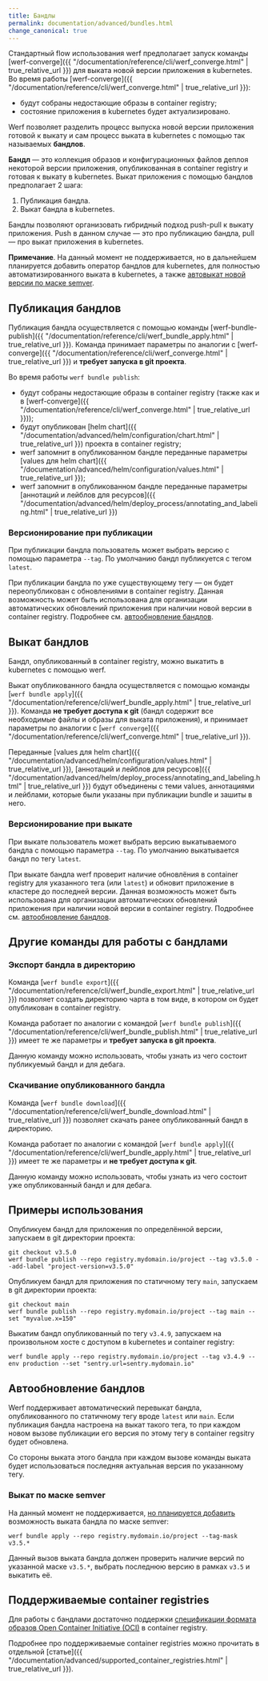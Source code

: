 ```yaml
---
title: Бандлы
permalink: documentation/advanced/bundles.html
change_canonical: true
---
```


Стандартный flow использования werf предполагает запуск команды [werf-converge]({{ "/documentation/reference/cli/werf_converge.html" | true_relative_url }}) для выката новой версии приложения в kubernetes. Во время работы [werf-converge]({{ "/documentation/reference/cli/werf_converge.html" | true_relative_url }}):
 - будут собраны недостающие образы в container registry;
 - состояние приложения в kubernetes будет актуализировано.

Werf позволяет разделить процесс выпуска новой версии приложения готовой к выкату и сам процесс выката в kubernetes с помощью так называемых **бандлов**.

**Бандл** — это коллекция образов и конфигурационных файлов деплоя некоторой версии приложения, опубликованная в container registry и готовая к выкату в kubernetes. Выкат приложения с помощью бандлов предполагает 2 шага:
  1. Публикация бандла.
  2. Выкат бандла в kubernetes.

Бандлы позволяют организовать гибридный подход push-pull к выкату приложения. Push в данном случае — это про публикацию бандла, pull — про выкат приложения в kubernetes.

**Примечание**. На данный момент не поддерживается, но в дальнейшем планируется добавить оператор бандлов для kubernetes, для полностью автоматизированного выката в kubernetes, а также [автовыкат новой версии по маске semver](#выкат-по-маске-semver).

## Публикация бандлов

Публикация бандла осуществляется с помощью команды [werf-bundle-publish]({{ "/documentation/reference/cli/werf_bundle_apply.html" | true_relative_url }}). Команда принимает параметры по аналогии с [werf-converge]({{ "/documentation/reference/cli/werf_converge.html" | true_relative_url }}) и **требует запуска в git проекта**.

Во время работы `werf bundle publish`:
 - будут собраны недостающие образы в container registry (также как и в [werf-converge]({{ "/documentation/reference/cli/werf_converge.html" | true_relative_url }}));
 - будут опубликован [helm chart]({{ "/documentation/advanced/helm/configuration/chart.html" | true_relative_url }}) проекта в container registry;
 - werf запомнит в опубликованном бандле переданные параметры [values для helm chart]({{ "/documentation/advanced/helm/configuration/values.html" | true_relative_url }});
 - werf запомнит в опубликованном бандле переданные параметры [аннотаций и лейблов для ресурсов]({{ "/documentation/advanced/helm/deploy_process/annotating_and_labeling.html" | true_relative_url }})

### Версионирование при публикации

При публикации бандла пользователь может выбрать версию с помощью параметра `--tag`. По умолчанию бандл публикуется с тегом `latest`.

При публикации бандла по уже существующему тегу — он будет переопубликован с обновлениями в container registry. Данная возможность может быть использована для организации автоматических обновлений приложения при наличии новой версии в container registry. Подробнее см. [автообновление бандлов](#автообновление-бандлов).

## Выкат бандлов

Бандл, опубликованный в container registry, можно выкатить в kubernetes с помощью werf.

Выкат опубликованного бандла осуществляется с помощью команды [`werf bundle apply`]({{ "/documentation/reference/cli/werf_bundle_apply.html" | true_relative_url }}). Команда **не требует доступа к git** (бандл содержит все необходимые файлы и образы для выката приложения), и принимает параметры по аналогии с [`werf converge`]({{ "/documentation/reference/cli/werf_converge.html" | true_relative_url }}).

Переданные [values для helm chart]({{ "/documentation/advanced/helm/configuration/values.html" | true_relative_url }}), [аннотаций и лейблов для ресурсов]({{ "/documentation/advanced/helm/deploy_process/annotating_and_labeling.html" | true_relative_url }}) будут объединены с теми values, аннотациями и лейблами, которые были указаны при публикации bundle и зашиты в него.

### Версионирование при выкате

При выкате пользователь может выбрать версию выкатываемого бандла с помощью параметра `--tag`. По умолчанию выкатывается бандл по тегу `latest`.

При выкате бандла werf проверит наличие обновлёния в container registry для указанного тега (или `latest`) и обновит приложение в кластере до последней версии. Данная возможность может быть использована для организации автоматических обновлений приложения при наличии новой версии в container registry. Подробнее см. [автообновление бандлов](#автообновление-бандлов).

## Другие команды для работы с бандлами

### Экспорт бандла в директорию

Команда [`werf bundle export`]({{ "/documentation/reference/cli/werf_bundle_export.html" | true_relative_url }}) позволяет создать директорию чарта в том виде, в котором он будет опубликован в container registry.

Команда работает по аналогии с командой [`werf bundle publish`]({{ "/documentation/reference/cli/werf_bundle_publish.html" | true_relative_url }}) имеет те же параметры и **требует запуска в git проекта**.

Данную команду можно использовать, чтобы узнать из чего состоит публикуемый бандл и для дебага.

### Скачивание опубликованного бандла

Команда [`werf bundle download`]({{ "/documentation/reference/cli/werf_bundle_download.html" | true_relative_url }}) позволяет скачать ранее опубликованный бандл в директорию.

Команда работает по аналогии с командой [`werf bundle apply`]({{ "/documentation/reference/cli/werf_bundle_apply.html" | true_relative_url }}) имеет те же параметры и **не требует доступа к git**.

Данную команду можно использовать, чтобы узнать из чего состоит уже опубликованный бандл и для дебага.

## Примеры использования

Опубликуем бандл для приложения по определённой версии, запускаем в git директории проекта:

```
git checkout v3.5.0
werf bundle publish --repo registry.mydomain.io/project --tag v3.5.0 --add-label "project-version=v3.5.0"
```

Опубликуем бандл для приложения по статичному тегу `main`, запускаем в git директории проекта:

```
git checkout main
werf bundle publish --repo registry.mydomain.io/project --tag main --set "myvalue.x=150"
```

Выкатим бандл опубликованный по тегу `v3.4.9`, запускаем на произвольном хосте с доступом в kubernetes и container registry:

```
werf bundle apply --repo registry.mydomain.io/project --tag v3.4.9 --env production --set "sentry.url=sentry.mydomain.io"
```

## Автообновление бандлов

Werf поддерживает автоматический перевыкат бандла, опубликованного по статичному тегу вроде `latest` или `main`. Если публикация бандла настроена на выкат такого тега, то при каждом новом вызове публикации его версия по этому тегу в container regsitry будет обновлена.

Со стороны выката этого бандла при каждом вызове команды выката будет использоваться последняя актуальная версия по указанному тегу.

### Выкат по маске semver

На данный момент не поддерживается, [но планируется добавить](https://github.com/werf/werf/issues/3169) возможность выката бандла по маске semver:

```
werf bundle apply --repo registry.mydomain.io/project --tag-mask v3.5.*
```

Данный вызов выката бандла должен проверить наличие версий по указанной маске `v3.5.*`, выбрать последнюю версию в рамках `v3.5` и выкатить её.

## Поддерживаемые container registries

Для работы с бандлами достаточно поддержки [спецификации формата образов Open Container Initiative (OCI)](https://github.com/opencontainers/image-spec) в container registry.

Подробнее про поддерживаемые container registries можно прочитать в отдельной [статье]({{ "/documentation/advanced/supported_container_registries.html" | true_relative_url }}).
